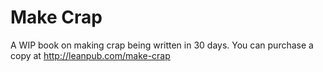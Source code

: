 # Make Crap

A WIP book on making crap being written in 30 days. You can purchase a copy at http://leanpub.com/make-crap
